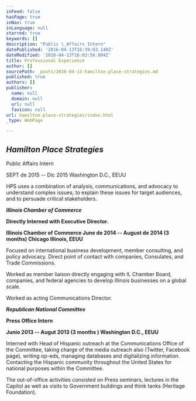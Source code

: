 ```yaml
---
inFeed: false
hasPage: true
inNav: true
inLanguage: null
starred: true
keywords: []
description: "Public \_Affairs Intern"
datePublished: '2016-04-13T16:39:03.140Z'
dateModified: '2016-04-13T16:03:56.904Z'
title: Professional Experience
author: []
sourcePath: _posts/2016-04-13-hamilton-place-strategies.md
published: true
authors: []
publisher:
  name: null
  domain: null
  url: null
  favicon: null
url: hamilton-place-strategies/index.html
_type: WebPage

---
```

## _Hamilton Place Strategies_

Public  Affairs Intern

SEPT de 2015 -- Dic 2015  Washington D.C., EEUU

HPS uses a combination of analysis, communications, and advocacy to understand complex issues, to explain these issues for target audiences, and to persuade critical stakeholders. 

**_Illinois Chamber of Commerce_**

**Directly Interned with Executive Director.**

**Illinois Chamber of Commerce June de 2014 -- August de 2014 (3 months) Chicago Illinois, EEUU**

Focused on international business development, member consulting, and policy advocacy. Direct point of contact with companies, Consulates, and Trade Commissions.

Worked as member liaison directly engaging with IL Chamber Board, companies, and federal agencies to develop Illinois businesses on a global scale.

Worked as acting Communications Director.

**_Republican National Committee_**

**Press Office Intern**

**Junio 2013 -- Augut 2013 (3 months ) Washington D.C., EEUU**

Interned with Head of Hispanic outreach at the Communications Office of the Committee, taking charge of the media outreach also (Twitter, Facebook page), writing op-eds, managing databases and digitalizing information. Contacting the Hispanic community throughout the United States for national purposes within the Committee. 

The out-of-office activities consisted on Press seminars, lectures in the Capitol as well as visits to Government buildings and think tanks (Heritage Foundation).